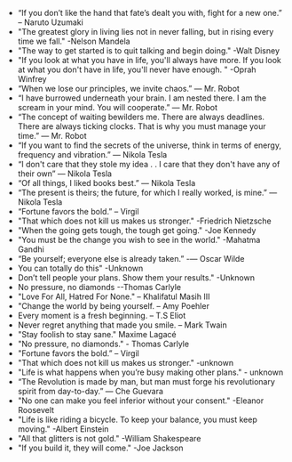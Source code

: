 - “If you don’t like the hand that fate’s dealt you with, fight for a new one.” – Naruto Uzumaki
- "The greatest glory in living lies not in never falling, but in rising every time we fall." -Nelson Mandela
- "The way to get started is to quit talking and begin doing." -Walt Disney
- "If you look at what you have in life, you'll always have more. If you look at what you don't have in life, you'll never have enough. " -Oprah Winfrey
-  “When we lose our principles, we invite chaos.” ― Mr. Robot
-  “I have burrowed underneath your brain. I am nested there. I am the scream in your mind. You will cooperate.” ― Mr. Robot
-  “The concept of waiting bewilders me. There are always deadlines. There are always ticking clocks. That is why you must manage your time.” ― Mr. Robot
-  “If you want to find the secrets of the universe, think in terms of energy, frequency and vibration.” ― Nikola Tesla 
-  “I don't care that they stole my idea . . I care that they don't have any of their own” ― Nikola Tesla
-  “Of all things, I liked books best.” ― Nikola Tesla
-  “The present is theirs; the future, for which I really worked, is mine.” ― Nikola Tesla
- “Fortune favors the bold.” – Virgil
- "That which does not kill us makes us stronger." -Friedrich Nietzsche
- "When the going gets tough, the tough get going." -Joe Kennedy
- "You must be the change you wish to see in the world." -Mahatma Gandhi
- “Be yourself; everyone else is already taken.” -― Oscar Wilde
- You can totally do this" -Unknown
- Don’t tell people your plans. Show them your results." -Unknown
-  No pressure, no diamonds --Thomas Carlyle
- "Love For All, Hatred For None." – Khalifatul Masih III
- "Change the world by being yourself. – Amy Poehler
- Every moment is a fresh beginning. – T.S Eliot
- Never regret anything that made you smile. – Mark Twain
- "Stay foolish to stay sane." Maxime Lagacé
- "No pressure, no diamonds." - Thomas Carlyle
- "Fortune favors the bold.” – Virgil
- "That which does not kill us makes us stronger." -unknown
- "Life is what happens when you’re busy making other plans." - unknown
- “The Revolution is made by man, but man must forge his revolutionary spirit from day-to-day.” ― Che Guevara
- "No one can make you feel inferior without your consent." -Eleanor Roosevelt
- "Life is like riding a bicycle. To keep your balance, you must keep moving." -Albert Einstein
- "All that glitters is not gold." -William Shakespeare
- "If you build it, they will come." -Joe Jackson
